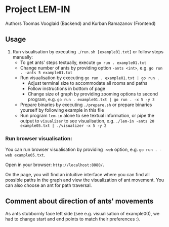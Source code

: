 # Project LEM-IN

Authors Toomas Vooglaid (Backend) and Kurban Ramazanov (Frontend)

## Usage

1. Run visualisation by executing `./run.sh [example01.txt]` or follow steps manually:
    * To get ants' steps textually, execute `go run . example01.txt`
    * Change number of ants by providing option `-ants <int>`, e.g. `go run . -ants 5 example01.txt`
    * Run visualisation by executing `go run . example01.txt | go run .`
        * Adjust terminal size to accommodate all rooms and paths
        * Follow instructions in bottom of page
        * Change size of graph by providing zooming options to second program, e.g. `go run . example01.txt | go run . -x 5 -y 3`
    * Prepare binaries by executing `./prepare.sh` or prepare binaries yourself by following example in this file
    * Run program `lem-in` alone to see textual information, or pipe the output to `visualizer` to see visualisation, e.g. `./lem-in -ants 20 example05.txt | ./visualizer -x 5 -y 2`

### Run browser visualisation:

You can run browser visualisation by providing `-web` option, e.g. `go run . -web example05.txt`.

Open in your browser: `http://localhost:8080/`.

On the page, you will find an intuitive interface where you can find all possible paths in the graph and view the visualization of ant movement. You can also choose an ant for path traversal.


## Comment about direction of ants' movements

As ants stubbornly face left side (see e.g. visualisation of example00), we had to change start and end points to match their preferences :).
